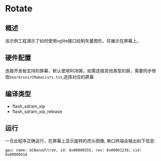 # Rotate

## 概述

该示例工程演示了如何使用vglite接口绘制矢量图形，并展示在屏幕上。

## 硬件配置

连接开发板支持的屏幕，默认使用RGB屏。如需连接其他类型的屏，需要同步修改`board/xxx/CMakeLists.txt`,选择对应的屏幕

## 编译类型

- flash_sdram_xip
- flash_sdram_xip_release

## 运行

一旦此程序正确运行，在屏幕上显示旋转的虎头图像, 串口终端会输出如下信息:
```console
gpu: name: GCNanoUltraV, id: 0x00000555, rev: 0x00001230, cid: 0x0000041A
```

